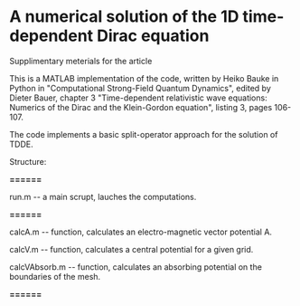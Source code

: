# A numerical solution of the 1D time-dependent Dirac equation
Supplimentary meterials for the article

This is a MATLAB implementation of the code, written by Heiko Bauke in Python in "Computational Strong-Field Quantum Dynamics", edited by Dieter Bauer, chapter 3 "Time-dependent relativistic wave equations: Numerics of the Dirac and the Klein-Gordon equation", listing 3, pages 106-107.

The code implements a basic split-operator approach for the solution of TDDE.

Structure:

<b>======</b>

run.m -- a main scrupt, lauches the computations.

<b>======</b>

calcA.m -- function, calculates an electro-magnetic vector potential A.

calcV.m -- function, calculates a central potential for a given grid.

calcVAbsorb.m -- function, calculates an absorbing potential on the boundaries of the mesh.

<b>======</b>

